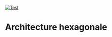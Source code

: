 [![Test](https://github.com/thomaslhostis/architecture-hexagonale/workflows/Test/badge.svg)](https://github.com/thomaslhostis/architecture-hexagonale/actions?query=branch%3Amaster)

# Architecture hexagonale
